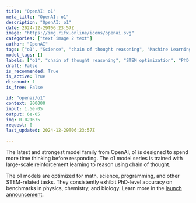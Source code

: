 ```yaml
---
title: "OpenAI: o1"
meta_title: "OpenAI: o1"
description: "OpenAI: o1"
date: 2024-12-29T06:23:57Z
image: "https://img.rifx.online/icons/openai.svg"
categories: ["text image 2 text"]
author: "OpenAI"
tags: ["o1", "Science", "chain of thought reasoning", "Machine Learning", "PhD-level accuracy", "Natural Language Processing", "Programming", "Data Science", "reinforcement learning", "STEM optimization", "OpenAI"]
model_tags: []
labels: ["o1", "chain of thought reasoning", "STEM optimization", "PhD-level accuracy", "reinforcement learning"]
draft: False
is_recommended: True
is_active: True
discount: 1
is_free: False

id: "openai/o1"
context: 200000
input: 1.5e-05
output: 6e-05
img: 0.021675
request: 0
last_updated: 2024-12-29T06:23:57Z

---
```


The latest and strongest model family from OpenAI, o1 is designed to spend more time thinking before responding. The o1 model series is trained with large-scale reinforcement learning to reason using chain of thought. 

The o1 models are optimized for math, science, programming, and other STEM-related tasks. They consistently exhibit PhD-level accuracy on benchmarks in physics, chemistry, and biology. Learn more in the [launch announcement](https://openai.com/o1).


